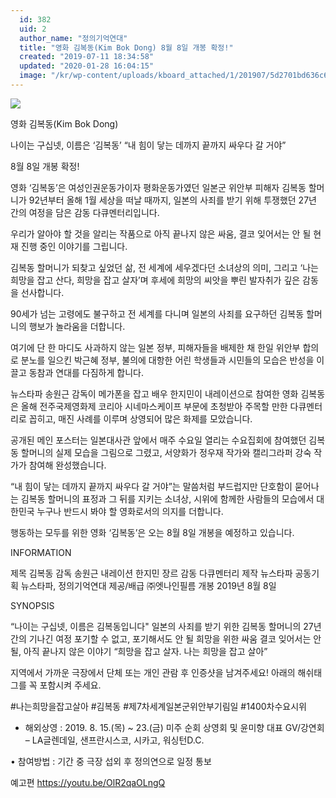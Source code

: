 ```yaml
---
  id: 382
  uid: 2
  author_name: "정의기억연대"
  title: "영화 김복동(Kim Bok Dong) 8월 8일 개봉 확정!"
  created: "2019-07-11 18:34:58"
  updated: "2020-01-28 16:04:15"
  image: "/kr/wp-content/uploads/kboard_attached/1/201907/5d2701bd636c65115199.jpg"
---
```

![](/kr/wp-content/uploads/kboard_attached/1/201907/5d2701bd636c65115199.jpg)
  
영화 김복동(Kim Bok Dong) 

나이는 구십넷, 이름은 ‘김복동’
“내 힘이 닿는 데까지 끝까지 싸우다 갈 거야”

8월 8일 개봉 확정! 

영화 ‘김복동’은 여성인권운동가이자 평화운동가였던 일본군 위안부 피해자 김복동 할머니가 92년부터 올해 1월 세상을 떠날 때까지, 일본의 사죄를 받기 위해 투쟁했던 27년 간의 여정을 담은 감동 다큐멘터리입니다.

우리가 알아야 할 것을 알리는 작품으로 아직 끝나지 않은 싸움, 결코 잊어서는 안 될 현재 진행 중인 이야기를 그립니다.

김복동 할머니가 되찾고 싶었던 삶, 전 세계에 세우겠다던 소녀상의 의미, 그리고 ‘나는 희망을 잡고 산다, 희망을 잡고 살자’며 후세에 희망의 씨앗을 뿌린 발자취가 깊은 감동을 선사합니다.

90세가 넘는 고령에도 불구하고 전 세계를 다니며 일본의 사죄를 요구하던 김복동 할머니의 행보가 놀라움을 더합니다. 

여기에 단 한 마디도 사과하지 않는 일본 정부, 피해자들을 배제한 채 한일 위안부 합의로 분노를 일으킨 박근혜 정부, 불의에 대항한 어린 학생들과 시민들의 모습은 반성을 이끌고 동참과 연대를 다짐하게 합니다.

뉴스타파 송원근 감독이 메가폰을 잡고 배우 한지민이 내레이션으로 참여한 영화 김복동은 올해 전주국제영화제 코리아 시네마스케이프 부문에 초청받아 주목할 만한 다큐멘터리로 꼽히고, 매진 사례를 이루며 상영되어 많은 화제를 모았습니다.

공개된 메인 포스터는 일본대사관 앞에서 매주 수요일 열리는 수요집회에 참여했던 김복동 할머니의 실제 모습을 그림으로 그렸고, 서양화가 정우재 작가와 캘리그라퍼 강숙 작가가 참여해 완성했습니다.

“내 힘이 닿는 데까지 끝까지 싸우다 갈 거야”는 말씀처럼 부드럽지만 단호함이 묻어나는 김복동 할머니의 표정과 그 뒤를 지키는 소녀상, 시위에 함께한 사람들의 모습에서 대한민국 누구나 반드시 봐야 할 영화로서의 의지를 더합니다.

행동하는 모두를 위한 영화 ‘김복동’은 오는 8월 8일 개봉을 예정하고 있습니다.

INFORMATION

제목 김복동
감독 송원근
내레이션 한지민
장르 감동 다큐멘터리
제작 뉴스타파
공동기획 뉴스타파, 정의기억연대
제공/배급 ㈜엣나인필름
개봉 2019년 8월 8일

SYNOPSIS

“나이는 구십넷, 이름은 김복동입니다"
일본의 사죄를 받기 위한 김복동 할머니의 27년 간의 기나긴 여정
포기할 수 없고, 포기해서도 안 될 희망을 위한 싸움
결코 잊어서는 안될, 아직 끝나지 않은 이야기
“희망을 잡고 살자. 나는 희망을 잡고 살아”

지역에서 가까운 극장에서 단체 또는 개인 관람 후 인증샷을 남겨주세요!
아래의 해쉬태그를 꼭 포함시켜 주세요. 

#나는희망을잡고살아
#김복동
#제7차세계일본군위안부기림일
#1400차수요시위

- 해외상영 : 2019. 8. 15.(목) ~ 23.(금) 미주 순회 상영회 및 윤미향 대표 GV/강연회 – LA글렌데일, 샌프란시스코, 시카고, 워싱턴D.C.

• 참여방법 : 기간 중 극장 섭외 후 정의연으로 일정 통보

예고편 https://youtu.be/OlR2qaOLngQ